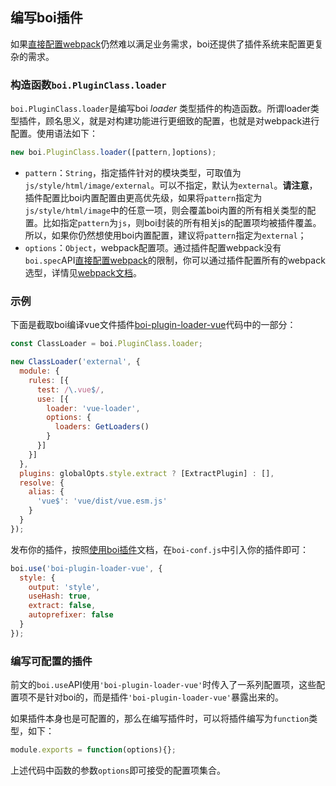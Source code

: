 ## 编写boi插件

如果[直接配置webpack](_advance-config.md)仍然难以满足业务需求，boi还提供了插件系统来配置更复杂的需求。

### 构造函数`boi.PluginClass.loader`

`boi.PluginClass.loader`是编写boi *loader* 类型插件的构造函数。所谓loader类型插件，顾名思义，就是对构建功能进行更细致的配置，也就是对webpack进行配置。使用语法如下：
```JavaScript
new boi.PluginClass.loader([pattern,]options);
```

* `pattern`：`String`，指定插件针对的模块类型，可取值为`js/style/html/image/external`。可以不指定，默认为`external`。**请注意**，插件配置比boi内置配置由更高优先级，如果将`pattern`指定为`js/style/html/image`中的任意一项，则会覆盖boi内置的所有相关类型的配置。比如指定`pattern`为`js`，则boi封装的所有相关js的配置项均被插件覆盖。所以，如果你仍然想使用boi内置配置，建议将`pattern`指定为`external`；
* `options`：`Object`，webpack配置项。通过插件配置webpack没有`boi.spec`API[直接配置webpack](_advance-config.md)的限制，你可以通过插件配置所有的webpack选型，详情见[webpack文档](https://doc.webpack-china.org/configuration/)。

### 示例

下面是截取boi编译vue文件插件[boi-plugin-loader-vue](https://github.com/boijs/boi-plugin-loader-vue)代码中的一部分：

```JavaScript
const ClassLoader = boi.PluginClass.loader;

new ClassLoader('external', {
  module: {
    rules: [{
      test: /\.vue$/,
      use: [{
        loader: 'vue-loader',
        options: {
          loaders: GetLoaders()
        }
      }]
    }]
  },
  plugins: globalOpts.style.extract ? [ExtractPlugin] : [],
  resolve: {
    alias: {
      'vue$': 'vue/dist/vue.esm.js'
    }
  }
});
```

发布你的插件，按照[使用boi插件](_config-plugin.md)文档，在`boi-conf.js`中引入你的插件即可：

```JavaScript
boi.use('boi-plugin-loader-vue', {
  style: {
    output: 'style',
    useHash: true,
    extract: false,
    autoprefixer: false
  }
});
```
### 编写可配置的插件

前文的`boi.use`API使用`'boi-plugin-loader-vue'`时传入了一系列配置项，这些配置项不是针对boi的，而是插件`'boi-plugin-loader-vue'`暴露出来的。

如果插件本身也是可配置的，那么在编写插件时，可以将插件编写为`function`类型，如下：

```JavaScript
module.exports = function(options){};
```

上述代码中函数的参数`options`即可接受的配置项集合。
